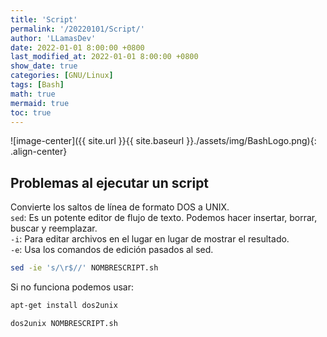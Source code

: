 ```yaml
---
title: 'Script'
permalink: '/20220101/Script/'
author: 'LLamasDev'
date: 2022-01-01 8:00:00 +0800
last_modified_at: 2022-01-01 8:00:00 +0800
show_date: true
categories: [GNU/Linux]
tags: [Bash]
math: true
mermaid: true
toc: true
---
```


![image-center]({{ site.url }}{{ site.baseurl }}./assets/img/BashLogo.png){: .align-center}

## Problemas al ejecutar un script

Convierte los saltos de línea de formato DOS a UNIX.  
`sed`: Es un potente editor de flujo de texto. Podemos hacer insertar, borrar, buscar y reemplazar.  
`-i`: Para editar archivos en el lugar en lugar de mostrar el resultado.  
`-e`: Usa los comandos de edición pasados al sed.
```bash
sed -ie 's/\r$//' NOMBRESCRIPT.sh
```

Si no funciona podemos usar:
```bash
apt-get install dos2unix

dos2unix NOMBRESCRIPT.sh
```